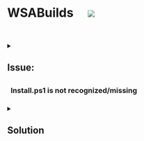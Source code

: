 # WSABuilds &nbsp; &nbsp; <img src="https://img.shields.io/github/downloads/MustardChef/WSABuilds/total?label=Total%20Downloads&style=for-the-badge"/> &nbsp; 

&nbsp;
&nbsp;

<details>     
   <summary><h2>Issue:<h2><h3> &nbsp; Install.ps1 is not recognized/missing<h3></summary>

&nbsp;
&nbsp;



<img src="https://media.discordapp.net/attachments/1044322950725259274/1068243571544690719/9Qf3veK.png" />
<img src="https://user-images.githubusercontent.com/68516357/215262023-89e0e0fa-3dd7-4d6d-b93a-224169f61971.png" />
 
</details>

<details>     
   <summary><h2>Solution<h2></summary>

&nbsp;
    
If the popup windows disappear without asking administrative permission and Windows Subsystem For Android™ is not installed successfully, you should manually run Install.ps1 as administrator:

&nbsp;  

### **1. Press Win + X on your keyboard and select Windows™ Terminal (Admin) or Powershell (Admin) depending on the versi